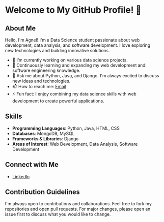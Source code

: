 # Welcome to My GitHub Profile! 👋

## About Me
Hello, I'm Agnel! I'm a Data Science student passionate about web development, data analysis, and software development. I love exploring new technologies and building innovative solutions.

- 🔭 I’m currently working on various data science projects.
- 🌱 Continuously learning and expanding my web development and software engineering knowledge.
- 💬 Ask me about Python, Java, and Django. I'm always excited to discuss new ideas and technologies.
- 📫 How to reach me: [Email](mailto:agnelvincentoffcl@gmail.com)
- ⚡ Fun fact: I enjoy combining my data science skills with web development to create powerful applications.

## Skills
- **Programming Languages**: Python, Java, HTML, CSS
- **Databases**: MongoDB, MySQL
- **Frameworks & Libraries**: Django
- **Areas of Interest**: Web Development, Data Analysis, Software Development





## Connect with Me
- [LinkedIn](www.linkedin.com/in/agnel-t-vincent-73b123291)


## Contribution Guidelines
I'm always open to contributions and collaborations. Feel free to fork my repositories and open pull requests. For major changes, please open an issue first to discuss what you would like to change.
